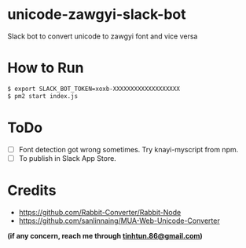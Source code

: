# unicode-zawgyi-slack-bot
Slack bot to convert unicode to zawgyi font and vice versa

# How to Run
``` bash
$ export SLACK_BOT_TOKEN=xoxb-XXXXXXXXXXXXXXXXXXX
$ pm2 start index.js
```

# ToDo
- [ ] Font detection got wrong sometimes. Try knayi-myscript from npm.
- [ ] To publish in Slack App Store.

# Credits
- https://github.com/Rabbit-Converter/Rabbit-Node
- https://github.com/sanlinnaing/MUA-Web-Unicode-Converter

__(if any concern, reach me through tinhtun.86@gmail.com)__
